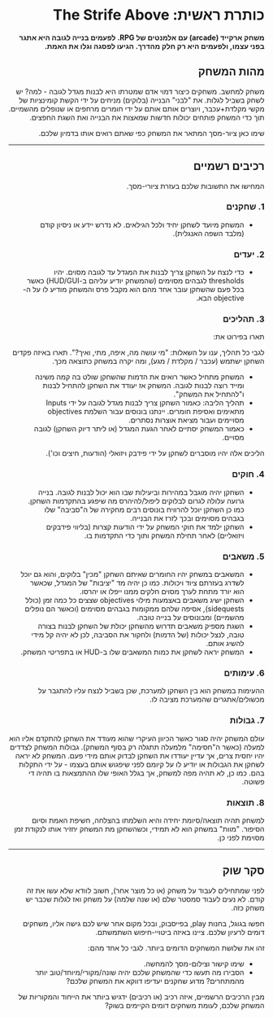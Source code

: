 <div dir='rtl' lang='he'>

# כותרת ראשית: The Strife Above

**משחק ארקייד (arcade) עם אלמנטים של RPG. לפעמים בנייה לגובה היא אתגר בפני עצמו, ולפעמים היא רק חלק מהדרך. הגיעו לפסגה וגלו את האמת.**

## מהות המשחק

משחק למחשב.
משחקים כיצור דמוי אדם שמטרתו היא לבנות מגדל לגובה - למה? יש לשחק בשביל לגלות. את "לבני" הבנייה (בלוקים) מניחים על ידי הקשת קומינציות של מקשי מקלדת+עכבר, ויוצרים אותם אותם על ידי חומרים מרחפים או שנופלים מהשמיים. 
תוך כדי המשחק פותחים יכולות חדשות שמאצות את הבנייה ואת השגת החפצים.

שימו כאן ציור-מסך המתאר את המשחק כפי שאתם רואים אותו בדמיון שלכם.

---

## רכיבים רשמיים

המחישו את התשובות שלכם בעזרת ציורי-מסך.

### 1. שחקנים

* המשחק מיועד לשחקן יחיד ולכל הגילאים. לא נדרש יידע או ניסיון קודם (מלבד השפה האנגלית).

### 2. יעדים

* כדי לנצח על השחקן צריך לבנות את המגדל עד לגובה מסוים. יהיו thresholds לגבהים מסוימים (שהמשחק יודיע עליהם ב-HUD/GUI) כאשר בכל פעם שהשחקן עובר אחד מהם הוא מקבל פרס והמשחק מודיע לו על ה-objective הבא.


### 3. תהליכים

תארו בפירוט את:

לגבי כל תהליך, ענו על השאלות: "מי עושה מה, איפה, מתי, ואיך?".  תארו באיזה פקדים השחקן ישתמש (עכבר / מקלדת / מגע), ומה יקרה במשחק כתוצאה מכך.
* המשחק מתחיל כאשר רואים את הדמות שהשחקן שולט בה קמה משינה ומייד רוצה לבנות לגובה. המשחק אז יעודד את השחקן להתחיל לבנות ו"להתחיל את המשחק".
* תהליך הליבה: כאמור השחקן צריך לבנות מגדל לגובה על ידי Inputs מתאימים ואסיפת חומרים. יינתנו בונוסים עבור השלמת objectives מסויימים ועבור מציאת אוצרות נסתרים.
* כאמור המשחק יסתיים לאחר הגעת המגדל (או ליתר דיוק השחקן) לגובה מסויים.

הליכים אלה יהיו מוסברים לשחקן על ידי פידבק ויזואלי (הודעות, חיצים וכו').

### 4. חוקים

* השחקן יהיה מוגבל במהירות וביעילות שבו הוא יכול לבנות לגובה. בנייה גרועה עלולה לגרום לבלוקים ליפול/להיהרס מה שיפגע בהתקדמות השחקן. כמו כן השחקן יוכל להרוויח בונוסים רבים מחקירה של ה"סביבה" שלו בגבהים מסוימים ובכך לזרז את הבנייה.
* השחקן ילמד את חוקי המשחק על ידי הודעות קצרות (בליווי פידבקים ויזואליים) לאחר תחילת המשחק ותוך כדי התקדמות בו.


### 5. משאבים

* המשאבים במשחק יהיו החומרים שאיתם השחקן "מכין" בלוקים, והוא גם יוכל לשדרג בעזרתם ציוד ויכולות. כמו כן יהיה מד "יציבות" של המגדל, שכאשר הוא יורד מתחת לערך מסוים חלקים ממנו ייפלו או יהרסו.
* השחקן ישיג משאבים באצמעות מילוי objectives שצצים כל כמה זמן (כולל sidequests), אסיפה שלהם ממקומות בגבהים מסוימים (וכאשר הם נופלים מהשמיים) ומבונוסים על בנייה טובה.
* השגת מספיק משאבים תדרוש מהשחקן יכולת של השחקן לבנות בצורה טובה, לנצל יכולות (של הדמות) ולחקור את הסביבה, לכן לא יהיה קל מידי להשיג אותם.
* המשחק יראה לשחקן את כמות המשאבים שלו ב-HUD או בתפריטי המשחק.

### 6. עימותים

ההעימות במשחק הוא בין השחקן למערכת, שכן בשביל לנצח עליו להתגבר על מכשולים/אתגרים שהמערכת מציבה לו.


### 7. גבולות

עולם המשחק יהיה סגור כאשר הכיוון העיקרי שהוא מעודד את השחקן להתקדם אליו הוא למעלה (כאשר ה"חסימה" מלמעלה תתגלה רק בסוף המשחק). גבולות המשחק לצדדים יהיו יחסית צרים, אך עדיין יעודדו את השחקן לבדוק אותם מידי פעם.
המשחק לא יראה לשחקן את הגבולות או יודיע לו על קיומם לפני שיפגוש אותם בעצמו - על ידי התקלות בהם. כמו כן, לא תהיה מפה למשחק, אך בגלל האופי שלו ההתמצאות בו תהיה די פשוטה.

### 8. תוצאות

למשחק תהיה תוצאה/סיומת יחידה והיא השלמתו בהצלחה, חשיפת האמת וסיום הסיפור. "מוות" במשחק הוא לא תמידי, וכשהשחקן מת המשחק יחזיר אותו לנקודת זמן מסוימת לפני כן.

---

## סקר שוק

לפני שמתחילים לעבוד על משחק (או כל מוצר אחר), חשוב לוודא שלא עשו את זה קודם. לא נעים לעבוד סמסטר שלם (או שנה שלמה) על משחק ואז לגלות שכבר יש משחק כזה. 

חפשו בגוגל, בחנות play, בפייסבוק, ובכל מקום אחר שיש לכם גישה אליו, משחקים דומים לרעיון שלכם. ציינו באיזה ביטויי-חיפוש השתמשתם.

זהו את שלושת המשחקים הדומים ביותר. לגבי כל אחד מהם:

* שימו קישור וצילום-מסך להמחשה.
* הסבירו מה תעשו כדי שהמשחק שלכם יהיה שונה/מקורי/מיוחד/טוב יותר מהמתחרים?  מדוע שחקנים יעדיפו דווקא את המשחק שלכם?

מבין הרכיבים הרשמיים, 
איזה רכיב (או רכיבים) ידגיש ביותר את הייחוד והמקוריות של המשחק שלכם, לעומת משחקים דומים הקיימים בשוק?


</div>
